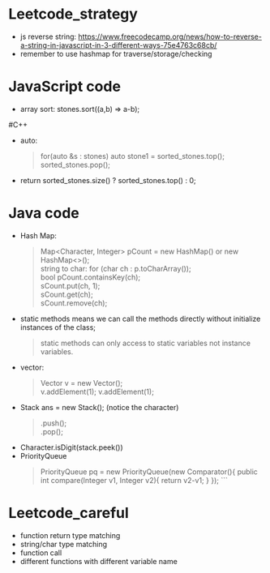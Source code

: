 # Leetcode_strategy
- js reverse string: https://www.freecodecamp.org/news/how-to-reverse-a-string-in-javascript-in-3-different-ways-75e4763c68cb/
- remember to use hashmap for traverse/storage/checking 

# JavaScript code 
- array sort: stones.sort((a,b) => a-b);

#C++ 
- auto: 
  > for(auto &s : stones)
  > auto stone1 = sorted_stones.top(); sorted_stones.pop();
- return sorted_stones.size() ? sorted_stones.top() : 0;

# Java code 
- Hash Map:
  > Map<Character, Integer> pCount = new HashMap() or new HashMap<>();            
  > string to char: for (char ch : p.toCharArray());      
  > bool pCount.containsKey(ch);   
  > sCount.put(ch, 1);      
  > sCount.get(ch);      
  > sCount.remove(ch);     
- static methods means we can call the methods directly without initialize instances of the class; 
  > static methods can only access to static variables not instance variables. 
- vector: 
  > Vector<Integer> v = new Vector();      
  > v.addElement(1);
  > v.addElement(1);
- Stack<Character> ans = new Stack(); (notice the character)         
  > .push();      
  > .pop();
- Character.isDigit(stack.peek())   
- PriorityQueue
  > PriorityQueue<Integer> pq = new PriorityQueue(new Comparator<Integer>(){
            public int compare(Integer v1, Integer v2){
                return v2-v1;
            }
        });
        ```
   > 

# Leetcode_careful
- function return type matching
- string/char type matching
- function call
- different functions with different variable name
